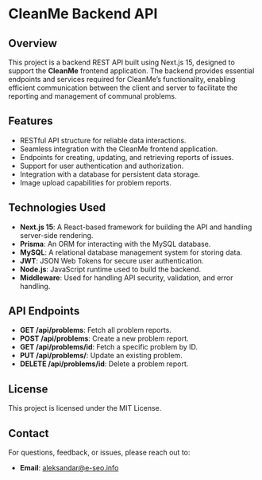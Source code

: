 # CleanMe Backend API

## Overview

This project is a backend REST API built using Next.js 15, designed to support the **CleanMe** frontend application. The backend provides essential endpoints and services required for CleanMe’s functionality, enabling efficient communication between the client and server to facilitate the reporting and management of communal problems.

## Features

- RESTful API structure for reliable data interactions.
- Seamless integration with the CleanMe frontend application.
- Endpoints for creating, updating, and retrieving reports of issues.
- Support for user authentication and authorization.
- Integration with a database for persistent data storage.
- Image upload capabilities for problem reports.

## Technologies Used

- **Next.js 15**: A React-based framework for building the API and handling server-side rendering.
- **Prisma**: An ORM for interacting with the MySQL database.
- **MySQL**: A relational database management system for storing data.
- **JWT**: JSON Web Tokens for secure user authentication.
- **Node.js**: JavaScript runtime used to build the backend.
- **Middleware**: Used for handling API security, validation, and error handling.

## API Endpoints

- **GET /api/problems**: Fetch all problem reports.
- **POST /api/problems**: Create a new problem report.
- **GET /api/problems/id**: Fetch a specific problem by ID.
- **PUT /api/problems/**: Update an existing problem.
- **DELETE /api/problems/id**: Delete a problem report.

## License

This project is licensed under the MIT License.

## Contact

For questions, feedback, or issues, please reach out to:

- **Email**: [aleksandar@e-seo.info](mailto:aleksandar@e-seo.info)
